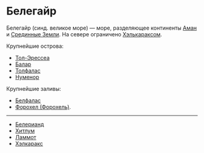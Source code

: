 # Белегайр

Белегайр (синд. великое море) — море, разделяющее континенты
[Аман](../../Анкором/index.md) и [Срединные Земли](Срединные%20Земли.md). На
севере ограничено [Хэлькараксом](Хэлкаракс.md).

Крупнейшие острова:

*   [Тол-Эрессеа](../../Анкором/Тол-Эрессеа.md)
*   [Балар](Остров%20Балар.md)
*   [Толфалас]()
*   [Нуменор](../../Атлантида/index.md)

Крупнейшие заливы:

*   [Белфалас]()
*   [Форохел (Форохель)]().

----

*   [Белерианд](index.md)
*   [Хитлум](Хитлум.md)
*   [Ламмот](Ламмот.md)
*   [Хэлкаракс](Хэлкаракс.md)
